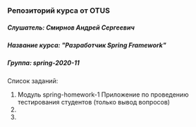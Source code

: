 ### Репозиторий курса от OTUS
##### Слушатель: Смирнов Андрей Сергеевич
##### Название курса: "Разработчик Spring Framework"
##### Группа: spring-2020-11

Список заданий:
1. Модуль spring-homework-1
Приложение по проведению тестирования студентов (только вывод вопросов)
1.
1. 


